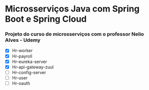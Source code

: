 # Microsserviços Java com Spring Boot e Spring Cloud
### Projeto do curso de microsserviços com o  professor Nelio Alves - Udemy

- [x] Hr-worker
- [x] Hr-payroll
- [x] Hr-eureka-server
- [x] Hr-api-gateway-zuul
- [ ] Hr-config-server
- [ ] Hr-user
- [ ] Hr-oauth
